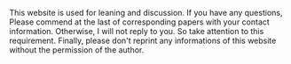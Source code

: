 This website is used for leaning and discussion.
If you have any questions, Please commend at the last of corresponding papers with your contact information.
Otherwise, I will not reply to you. So take attention to this requirement. 
Finally, please don't reprint any informations of this website without the permission of the author.